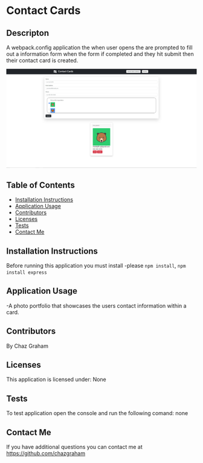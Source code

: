 # Contact Cards

## Descripton
A webpack.config application the when user opens the are prompted to fill out a information form when the form if completed and they hit submit then their contact card is created.  

![](./client/src/images/contact-cards.jpg)

## Table of Contents
  * [Installation Instructions](#installation-instructions)
  * [Application Usage](#application-usage)
  * [Contributors](#contributors)
  * [Licenses](#licenses)
  * [Tests](#tests)
  * [Contact Me](#contact-me)

## Installation Instructions
Before running this application you must install -please `npm install`, `npm install express`

## Application Usage
-A photo portfolio that showcases the users contact information within a card.

## Contributors
By Chaz Graham

## Licenses
This application is licensed under: None

## Tests
To test application open the console and run the following comand: none

## Contact Me
If you have additional questions you can contact me at https://github.com/chazgraham